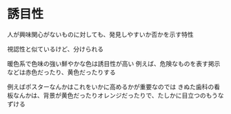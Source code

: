 # 誘目性

人が興味関心がないものに対しても、発見しやすいか否かを示す特性

視認性と似ているけど、分けられる

暖色系で色味の強い鮮やかな色は誘目性が高い
例えば、危険なものを表す掲示などは赤色だったり、黄色だったりする

例えばポスターなんかはこれをいかに高めるかが重要なのでは
きぬた歯科の看板なんかは、背景が黄色だったりオレンジだったりで、たしかに目立つのもうなずける
